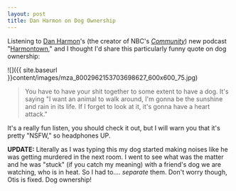 ```yaml
---
layout: post
title: Dan Harmon on Dog Ownership  
---
```

  
Listening to <a href="https://twitter.com/danharmon" target="_blank">Dan Harmon</a>'s (the creator of NBC's <a href="http://www.nbc.com/community/" target="_blank"><em>Community</em></a>) new podcast "<a href="http://podbay.fm/show/542228532" target="_blank">Harmontown</a>," and I thought I'd share this particularly funny quote on dog ownership:

![]({{ site.baseurl }}content/images/mza_8002962153703698627_600x600_75.jpg)

> You have to have your shit together to some extent to have a dog. It's saying "I want an animal to walk around, I'm gonna be the sunshine and rain in its life. If I forget to look at it, it's gonna have a heart attack."

It's a really fun listen, you should check it out, but I will warn you that it's pretty "NSFW," so headphones UP.

**UPDATE:** Literally as I was typing this my dog started making noises like he was getting murdered in the next room. I went to see what was the matter and he was "stuck" (if you catch my meaning) with a friend's dog we are watching, who is in heat. So I had to.... <em>separate</em> them. Don't worry though, Otis is fixed. Dog ownership!
